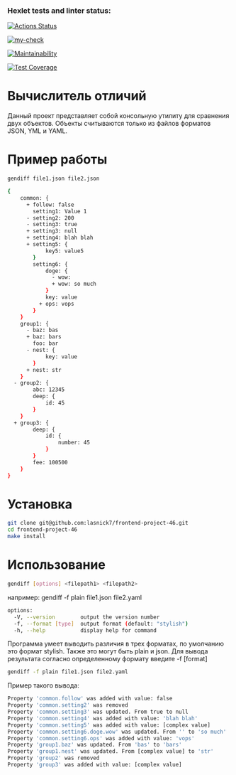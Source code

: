 ### Hexlet tests and linter status:

[![Actions Status](https://github.com/lasnick7/frontend-project-46/actions/workflows/hexlet-check.yml/badge.svg)](https://github.com/lasnick7/frontend-project-46/actions)

[![my-check](https://github.com/lasnick7/frontend-project-46/actions/workflows/my-check.yml/badge.svg)](https://github.com/lasnick7/frontend-project-46/actions/workflows/my-check.yml)

[![Maintainability](https://api.codeclimate.com/v1/badges/a4b63e860aeb5d141c1c/maintainability)](https://codeclimate.com/github/lasnick7/frontend-project-46/maintainability)

[![Test Coverage](https://api.codeclimate.com/v1/badges/a4b63e860aeb5d141c1c/test_coverage)](https://codeclimate.com/github/lasnick7/frontend-project-46/test_coverage)

# Вычислитель отличий 

Данный проект представляет собой консольную утилиту для сравнения двух объектов. Объекты считываются только из файлов форматов JSON, YML и YAML.

# Пример работы
```bash
gendiff file1.json file2.json

{
    common: {
      + follow: false
        setting1: Value 1
      - setting2: 200
      - setting3: true
      + setting3: null
      + setting4: blah blah
      + setting5: {
            key5: value5
        }
        setting6: {
            doge: {
              - wow:
              + wow: so much
            }
            key: value
          + ops: vops
        }
    }
    group1: {
      - baz: bas
      + baz: bars
        foo: bar
      - nest: {
            key: value
        }
      + nest: str
    }
  - group2: {
        abc: 12345
        deep: {
            id: 45
        }
    }
  + group3: {
        deep: {
            id: {
                number: 45
            }
        }
        fee: 100500
    }
}
```

# Установка
```bash
git clone git@github.com:lasnick7/frontend-project-46.git
cd frontend-project-46
make install
```

# Использование
```bash
gendiff [options] <filepath1> <filepath2>
```

например: gendiff -f plain file1.json file2.yaml
```bash
options:
  -V, --version        output the version number
  -f, --format [type]  output format (default: "stylish")
  -h, --help           display help for command
  ```

Программа умеет выводить различия в трех форматах, по умолчанию это формат stylish. Также это могут быть plain и json. Для вывода результата согласно определенному формату введите -f [format]

```bash
gendiff -f plain file1.json file2.yaml
```

Пример такого вывода:
```bash
Property 'common.follow' was added with value: false
Property 'common.setting2' was removed
Property 'common.setting3' was updated. From true to null
Property 'common.setting4' was added with value: 'blah blah'
Property 'common.setting5' was added with value: [complex value]
Property 'common.setting6.doge.wow' was updated. From '' to 'so much'
Property 'common.setting6.ops' was added with value: 'vops'
Property 'group1.baz' was updated. From 'bas' to 'bars'
Property 'group1.nest' was updated. From [complex value] to 'str'
Property 'group2' was removed
Property 'group3' was added with value: [complex value]
```
